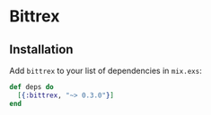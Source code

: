 # Bittrex

## Installation

Add `bittrex` to your list of dependencies in `mix.exs`:

```elixir
def deps do
  [{:bittrex, "~> 0.3.0"}]
end
```
